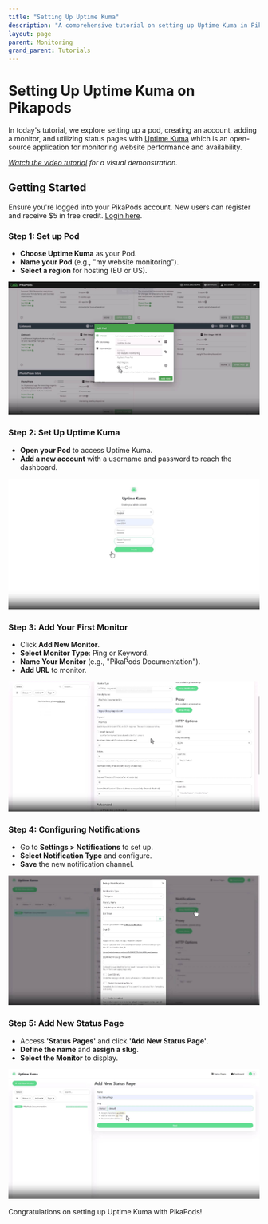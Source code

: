 ```yaml
---
title: "Setting Up Uptime Kuma"
description: "A comprehensive tutorial on setting up Uptime Kuma in PikaPods for website monitoring. Learn to create an account, set up a pod, add monitors, and configure notifications for optimal website performance and availability."
layout: page
parent: Monitoring
grand_parent: Tutorials
---
```


# Setting Up Uptime Kuma on Pikapods

In today's tutorial, we explore setting up a pod, creating an account, adding a monitor, and utilizing status pages with [Uptime Kuma](https://uptime.kuma.pet) which is an open-source application for monitoring website performance and availability.

_[Watch the video tutorial](https://www.youtube.com/watch?v=gbbcnNKPi8M) for a visual demonstration._

## Getting Started

Ensure you're logged into your PikaPods account. New users can register and receive $5 in free credit. [Login here](https://www.pikapods.com/login).

### Step 1: Set up Pod

- **Choose Uptime Kuma** as your Pod.
- **Name your Pod** (e.g., "my website monitoring").
- **Select a region** for hosting (EU or US).

![](1-deploy-pods.jpg)

### Step 2: Set Up Uptime Kuma

- **Open your Pod** to access Uptime Kuma.
- **Add a new account** with a username and password to reach the dashboard.

![](2-setup-account.jpg)

### Step 3: Add Your First Monitor

- Click **Add New Monitor**.
- **Select Monitor Type**: Ping or Keyword.
- **Name Your Monitor** (e.g., "PikaPods Documentation").
- **Add URL** to monitor.

![](3-setup-monitor.jpg)

### Step 4: Configuring Notifications

- Go to **Settings > Notifications** to set up.
- **Select Notification Type** and configure.
- **Save** the new notification channel.

![](4-setup-notification.jpg)

### Step 5: Add New Status Page

- Access **'Status Pages'** and click **'Add New Status Page'**.
- **Define the name** and **assign a slug**.
- **Select the Monitor** to display.

![](5-setup-status-page.jpg)

Congratulations on setting up Uptime Kuma with PikaPods!
